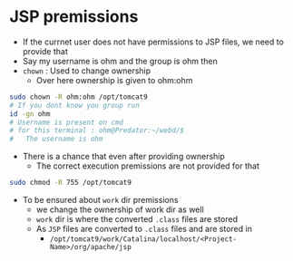# JSP premissions
- If the currnet user does not have permissions to JSP files, we need to provide that
- Say my username is ohm and the group is ohm then 
- `chown` : Used to change ownership
  - Over here ownership is given to ohm:ohm
```bash
sudo chown -R ohm:ohm /opt/tomcat9
# If you dont know you group run
id -gn ohm
# Username is present on cmd
# for this terminal : ohm@Predator:~/webd/$
#   The username is ohm 
```
- There is a chance that even after providing ownership
  - The correct execution premissions are not provided for that
```bash
sudo chmod -R 755 /opt/tomcat9
```
- To be ensured about `work` dir premissions 
  - we change the ownership of work dir as well
  - `work` dir is where the converted `.class` files are stored
  - As `JSP` files are converted to `.class` files and are stored in  
    - `/opt/tomcat9/work/Catalina/localhost/<Project-Name>/org/apache/jsp`
